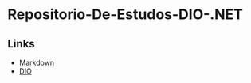# Repositorio-De-Estudos-DIO-.NET

## Links
- [Markdown](https://www.markdownguide.org/)
- [DIO](https://www.dio.me/)
